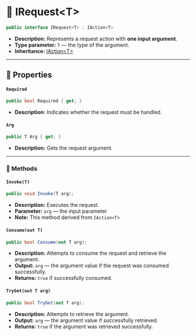 # 🧩 IRequest&lt;T&gt;

```csharp
public interface IRequest<T> : IAction<T>
```

- **Description:** Represents a request action with <b>one input argument</b>.
- **Type parameter:** `T` — the type of the argument.
- **Inheritance:** [IAction&lt;T&gt;](../Actions/IAction%601.md)

---

## 🔑 Properties

#### `Required`

```csharp
public bool Required { get; }
```

- **Description:** Indicates whether the request must be handled.

#### `Arg`

```csharp
public T Arg { get; }
```

- **Description:** Gets the request argument.

---

### 🏹 Methods

#### `Invoke(T)`

```csharp
public void Invoke(T arg);
```

- **Description:** Executes the request.
- **Parameter:** `arg` — the input parameter
- **Note:** This method derived from `IAction<T>`

#### `Consume(out T)`

```csharp
public bool Consume(out T arg);
```

- **Description:** Attempts to consume the request and retrieve the argument.
- **Output:** `arg` — the argument value if the request was consumed successfully.
- **Returns:** `true` if successfully consumed.

#### `TryGet(out T arg)`

```csharp
public bool TryGet(out T arg);
```

- **Description:** Attempts to retrieve the argument.
- **Output:** `arg` — the argument value if successfully retrieved.
- **Returns:** `true` if the argument was retrieved successfully.
